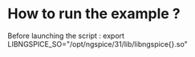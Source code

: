 # How to run the example ?

Before launching the script : 
export LIBNGSPICE_SO="/opt/ngspice/31/lib/libngspice{}.so"
